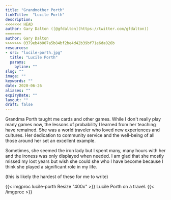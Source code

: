 ```yaml
---
title: "Grandmother Porth"
linkTitle:  "Lucile Porth"
description: 
<<<<<<< HEAD
author: Gary Dalton ([@gfdalton](https://twitter.com/gfdalton))
=======
author: Gary Dalton
>>>>>>> 0379eb4b007a5b84bf2be4d42b39bf71e6da026b
resources:
- src: "lucile-porth.jpg"
  title: "Lucile Porth"
  params:
    byline: ""
slug: ""
image: ""
keywords: ""
date: 2020-06-26
aliases: ""
expiryDate: ""
layout: ""
draft: false
---
```


Grandma Porth taught me cards and other games. While I don't really play many games now, the lessons of probability I learned from her teaching have remained. She was a world traveler who loved new experiences and cultures. Her dedication to community service and the well-being of all those around her set an excellent example.

Sometimes, she seemed the iron lady but I spent many, many hours with her and the ironess was only displayed when needed. I am glad that she mostly missed my lost years but wish she could she who I have become because I think she played a significant role in my life.

(this is likely the hardest of these for me to write)

{{< imgproc lucile-porth Resize "400x" >}}
Lucile Porth on a travel.
{{< /imgproc >}}